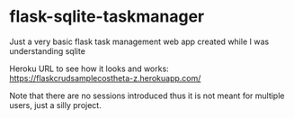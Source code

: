 # flask-sqlite-taskmanager
Just a very basic flask task management web app created while I was understanding sqlite

Heroku URL to see how it looks and works:
https://flaskcrudsamplecostheta-z.herokuapp.com/

Note that there are no sessions introduced thus it is not meant for multiple users, just a silly project.
